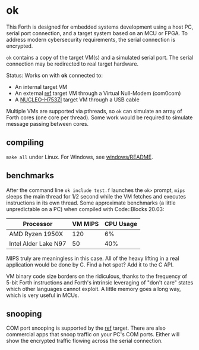 # ok
This Forth is designed for embedded systems development using a host PC, serial port connection,
and a target system based on an MCU or FPGA.
To address modern cybersecurity requirements, the serial connection is encrypted.

`ok` contains a copy of the target VM(s) and a simulated serial port. The serial connection may be redirected to real target hardware.

Status: Works on with **ok** connected to:

- An internal target VM
- An external [ref](./target/ref) target VM through a Virtual Null-Modem (com0com)
- A [NUCLEO-H753ZI](./target/ref/H753) target VM through a USB cable

Multiple VMs are supported via pthreads, so `ok` can simulate an array of Forth cores (one core per thread).
Some work would be required to simulate message passing between cores.
## compiling
`make all` under Linux. For Windows, see [windows/README](./windows/README.md).
## benchmarks
After the command line `ok include test.f` launches the `ok>` prompt, `mips` sleeps the main thread
for 1/2 second while the VM fetches and executes instructions in its own thread.
Some approximate benchmarks (a little unpredictable on a PC) when compiled with Code::Blocks 20.03:

| Processor | VM MIPS | CPU Usage |
| --------- | ------- | --------- |
| AMD Ryzen 1950X | 120 | 6% |
| Intel Alder Lake N97 | 50 | 40% |

MIPS truly are meaningless in this case. All of the heavy lifting in a real application would be done by C.
Find a hot spot? Add it to the C API.

VM binary code size borders on the ridiculous, thanks to the frequency of 5-bit Forth instructions and Forth's
intrinsic leveraging of "don't care" states which other languages cannot exploit.
A little memory goes a long way, which is very useful in MCUs.
## snooping
COM port snooping is supported by the [ref](./target/ref) target.
There are also commercial apps that snoop traffic on your PC's COM ports.
Either will show the encrypted traffic flowing across the serial connection.
